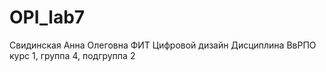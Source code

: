 # OPI_lab7
Свидинская 
Анна
Олеговна 
ФИТ
Цифровой дизайн
Дисциплина ВвРПО
курс 1, группа 4, подгруппа 2
